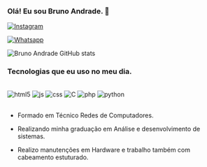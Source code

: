 ### Olá! Eu sou Bruno Andrade. 👋
[![Instagram](https://img.shields.io/badge/Instagram-E4405F?style=for-the-badge&logo=instagram&logoColor=white)](https://_brunoo_andradee)

[![Whatsapp](https://img.shields.io/badge/WhatsApp-25D366?style=for-the-badge&logo=whatsapp&logoColor=white)](https://wa.me+5585981839453)

![Bruno Andrade GitHub stats](https://github-readme-stats.vercel.app/api?username=Brunooandradee&show_icons=true&theme=dracula)

### Tecnologias que eu uso no meu dia.

<div style="display: inline_block"><br/>
<img aling="center" alt="html5" src="https://img.shields.io/badge/HTML5-E34F26?style=for-the-badge&logo=html5&logoColor=white"/>
<img aling="center" alt="js" src="https://img.shields.io/badge/JavaScript-323330?style=for-the-badge&logo=javascript&logoColorF7DF1E"/>
<img aling="center" alt="css" src="https://img.shields.io/badge/CSS-239120?&style=for-the-badge&logo=css3&logoColor=white"/>
<img aling="center" alt="C" src="https://img.shields.io/badge/C-00599C?style=for-the-badge&logo=c&logoColor=white"/>
<img aling="center" alt="php" src="https://img.shields.io/badge/PHP-777BB4?style=for-the-badge&logo=php&logoColor=white"/>
<img aling="center" alt="python" src="https://img.shields.io/badge/Python-14354C?style=for-the-badge&logo=python&logoColor=white"/>
</div><br>

- Formado em Técnico Redes de Computadores.

- Realizando minha graduação em Análise e desenvolvimento de sistemas.

- Realizo manutenções em Hardware e trabalho também com cabeamento estuturado.
